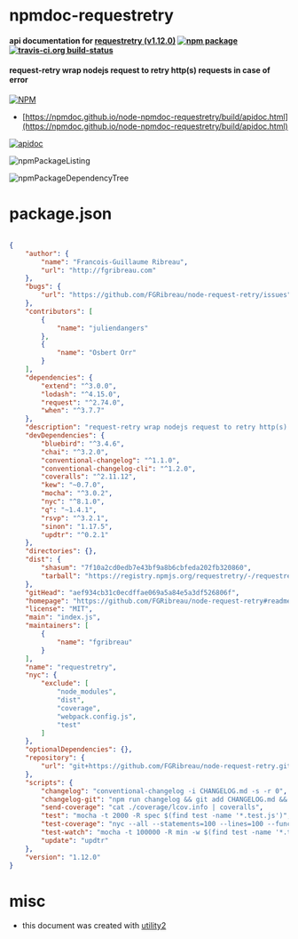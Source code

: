 # npmdoc-requestretry

#### api documentation for  [requestretry (v1.12.0)](https://github.com/FGRibreau/node-request-retry#readme)  [![npm package](https://img.shields.io/npm/v/npmdoc-requestretry.svg?style=flat-square)](https://www.npmjs.org/package/npmdoc-requestretry) [![travis-ci.org build-status](https://api.travis-ci.org/npmdoc/node-npmdoc-requestretry.svg)](https://travis-ci.org/npmdoc/node-npmdoc-requestretry)

#### request-retry wrap nodejs request to retry http(s) requests in case of error

[![NPM](https://nodei.co/npm/requestretry.png?downloads=true&downloadRank=true&stars=true)](https://www.npmjs.com/package/requestretry)

- [https://npmdoc.github.io/node-npmdoc-requestretry/build/apidoc.html](https://npmdoc.github.io/node-npmdoc-requestretry/build/apidoc.html)

[![apidoc](https://npmdoc.github.io/node-npmdoc-requestretry/build/screenCapture.buildCi.browser.%252Ftmp%252Fbuild%252Fapidoc.html.png)](https://npmdoc.github.io/node-npmdoc-requestretry/build/apidoc.html)

![npmPackageListing](https://npmdoc.github.io/node-npmdoc-requestretry/build/screenCapture.npmPackageListing.svg)

![npmPackageDependencyTree](https://npmdoc.github.io/node-npmdoc-requestretry/build/screenCapture.npmPackageDependencyTree.svg)



# package.json

```json

{
    "author": {
        "name": "Francois-Guillaume Ribreau",
        "url": "http://fgribreau.com"
    },
    "bugs": {
        "url": "https://github.com/FGRibreau/node-request-retry/issues"
    },
    "contributors": [
        {
            "name": "juliendangers"
        },
        {
            "name": "Osbert Orr"
        }
    ],
    "dependencies": {
        "extend": "^3.0.0",
        "lodash": "^4.15.0",
        "request": "^2.74.0",
        "when": "^3.7.7"
    },
    "description": "request-retry wrap nodejs request to retry http(s) requests in case of error",
    "devDependencies": {
        "bluebird": "^3.4.6",
        "chai": "^3.2.0",
        "conventional-changelog": "^1.1.0",
        "conventional-changelog-cli": "^1.2.0",
        "coveralls": "^2.11.12",
        "kew": "~0.7.0",
        "mocha": "^3.0.2",
        "nyc": "^8.1.0",
        "q": "~1.4.1",
        "rsvp": "^3.2.1",
        "sinon": "1.17.5",
        "updtr": "^0.2.1"
    },
    "directories": {},
    "dist": {
        "shasum": "7f10a2cd0edb7e43bf9a8b6cbfeda202fb320860",
        "tarball": "https://registry.npmjs.org/requestretry/-/requestretry-1.12.0.tgz"
    },
    "gitHead": "aef934cb31c0ecdffae069a5a84e5a3df526806f",
    "homepage": "https://github.com/FGRibreau/node-request-retry#readme",
    "license": "MIT",
    "main": "index.js",
    "maintainers": [
        {
            "name": "fgribreau"
        }
    ],
    "name": "requestretry",
    "nyc": {
        "exclude": [
            "node_modules",
            "dist",
            "coverage",
            "webpack.config.js",
            "test"
        ]
    },
    "optionalDependencies": {},
    "repository": {
        "url": "git+https://github.com/FGRibreau/node-request-retry.git"
    },
    "scripts": {
        "changelog": "conventional-changelog -i CHANGELOG.md -s -r 0",
        "changelog-git": "npm run changelog && git add CHANGELOG.md && git commit -m 'docs(changelog): updated' && git push origin master",
        "send-coverage": "cat ./coverage/lcov.info | coveralls",
        "test": "mocha -t 2000 -R spec $(find test -name '*.test.js')",
        "test-coverage": "nyc --all --statements=100 --lines=100 --functions=100 --branches=100 --check-coverage --reporter=lcov --reporter=cobertura --report-dir=coverage -- mocha -R spec -t 100000  $(find test -name '*.test.js')",
        "test-watch": "mocha -t 100000 -R min -w $(find test -name '*.test.js')",
        "update": "updtr"
    },
    "version": "1.12.0"
}
```



# misc
- this document was created with [utility2](https://github.com/kaizhu256/node-utility2)
